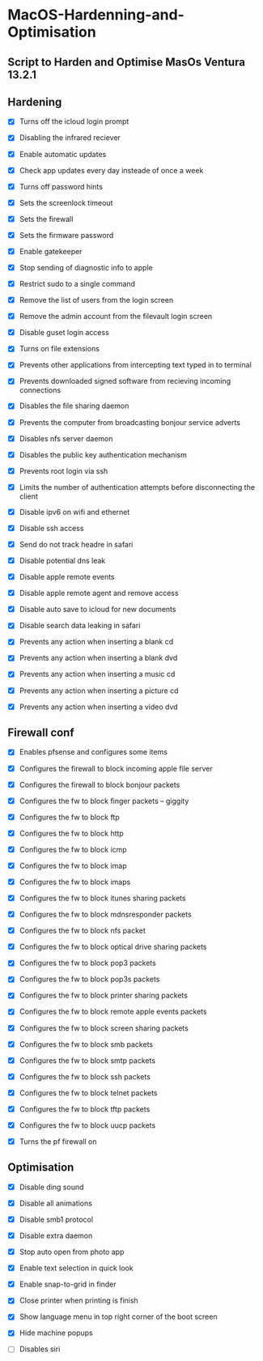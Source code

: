 # MacOS-Hardenning-and-Optimisation

Script to Harden and Optimise MasOs Ventura 13.2.1
-------------------------------

Hardening
-------------------------------

- [X] Turns off the icloud login prompt
- [x] Disabling the infrared reciever
- [x] Enable automatic updates
- [x] Check app updates every day insteade of once a week
- [x] Turns off password hints
- [x] Sets the screenlock timeout
- [x] Sets the firewall
- [x] Sets the firmware password
- [x] Enable gatekeeper
- [x] Stop sending of diagnostic info to apple
- [x] Restrict sudo to a single command
- [x] Remove the list of users from the login screen
- [x] Remove the admin account from the filevault login screen
- [x] Disable guset login access
- [x] Turns on file extensions
- [x] Prevents other applications from intercepting text typed in to terminal
- [x] Prevents downloaded signed software from recieving incoming connections
- [x] Disables the file sharing daemon
- [x] Prevents the computer from broadcasting bonjour service adverts
- [x] Disables nfs server daemon
- [x] Disables the public key authentication mechanism
- [x] Prevents root login via ssh
- [x] Limits the number of authentication attempts before disconnecting the client
- [x] Disable ipv6 on wifi and ethernet
- [x] Disable ssh access
- [x] Send do not track headre in safari
- [x] Disable potential dns leak
- [x] Disable apple remote events
- [x] Disable apple remote agent and remove access
- [x] Disable auto save to icloud for new documents
- [x] Disable search data leaking in safari
- [x] Prevents any action when inserting a blank cd
- [x] Prevents any action when inserting a blank dvd
- [x] Prevents any action when inserting a music cd
- [x] Prevents any action when inserting a picture cd
- [x] Prevents any action when inserting a video dvd



Firewall conf 
-------------------------------

- [x] Enables pfsense and configures some items
- [x] Configures the firewall to block incoming apple file server
- [x] Configures the firewall to block bonjour packets
- [x] Configures the fw to block finger packets – giggity
- [x] Configures the fw to block ftp
- [x] Configures the fw to block http
- [x] Configures the fw to block icmp
- [x] Configures the fw to block imap
- [x] Configures the fw to block imaps
- [x] Configures the fw to block itunes sharing packets
- [x] Configures the fw to block mdnsresponder packets
- [x] Configures the fw to block nfs packet
- [x] Configures the fw to block optical drive sharing packets
- [x] Configures the fw to block pop3 packets
- [x] Configures the fw to block pop3s packets
- [x] Configures the fw to block printer sharing packets
- [x] Configures the fw to block remote apple events packets
- [x] Configures the fw to block screen sharing packets
- [x] Configures the fw to block smb packets
- [x] Configures the fw to block smtp packets
- [x] Configures the fw to block ssh packets
- [x] Configures the fw to block telnet packets
- [x] Configures the fw to block tftp packets
- [x] Configures the fw to block uucp packets
- [x] Turns the pf firewall on



Optimisation
-------------------------------


- [x] Disable ding sound
- [x] Disable all animations
- [x] Disable smb1 protocol
- [x] Disable extra daemon
- [x] Stop auto open from photo app
- [x] Enable text selection in quick look
- [x] Enable snap-to-grid in finder
- [x] Close printer when printing is finish
- [x] Show language menu in top right corner of the boot screen
- [x] Hide machine popups



- [ ] Disables siri
